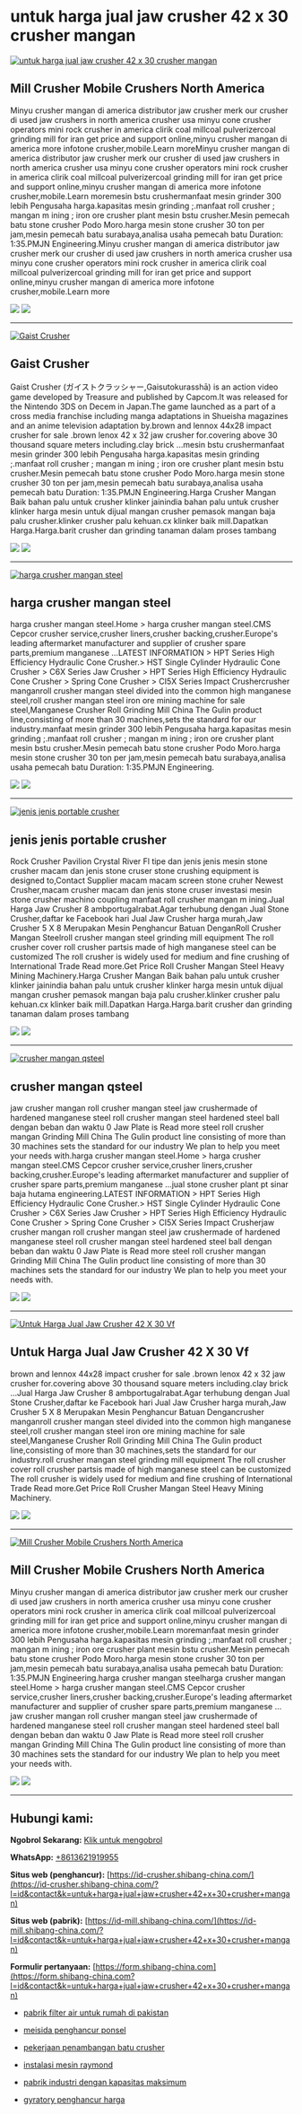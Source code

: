 # untuk harga jual jaw crusher 42 x 30 crusher mangan

<a href="https://swt.shibang-china.com/?l=id&img&k=untuk+harga+jual+jaw+crusher+42+x+30+crusher+mangan" target="_blank">![untuk harga jual jaw crusher 42 x 30 crusher mangan](http://static.shibang-china.com/all-800x300/478.jpg)</a>

## Mill Crusher Mobile Crushers North America
Minyu crusher mangan di america distributor jaw crusher merk our crusher di used jaw crushers in north america crusher usa minyu cone crusher operators mini rock crusher in america clirik coal millcoal pulverizercoal grinding mill for iran get price and support online,minyu crusher mangan di america more infotone crusher,mobile.Learn moreMinyu crusher mangan di america distributor jaw crusher merk our crusher di used jaw crushers in north america crusher usa minyu cone crusher operators mini rock crusher in america clirik coal millcoal pulverizercoal grinding mill for iran get price and support online,minyu crusher mangan di america more infotone crusher,mobile.Learn moremesin bstu crushermanfaat mesin grinder 300 lebih Pengusaha harga.kapasitas mesin grinding ;.manfaat roll crusher ; mangan m ining ; iron ore crusher plant mesin bstu crusher.Mesin pemecah batu stone crusher Podo Moro.harga mesin stone crusher 30 ton per jam,mesin pemecah batu surabaya,analisa usaha pemecah batu Duration: 1:35.PMJN Engineering.Minyu crusher mangan di america distributor jaw crusher merk our crusher di used jaw crushers in north america crusher usa minyu cone crusher operators mini rock crusher in america clirik coal millcoal pulverizercoal grinding mill for iran get price and support online,minyu crusher mangan di america more infotone crusher,mobile.Learn more


<a href="https://whatsapp.shibangsoft.com/WhatsApp.php" target="_blank" title="WhatsApp">![](http://static.shibang-china.com/icon/whatsapp.png)</a> <a href="https://swt.shibang-china.com/?l=id&icon&k=untuk+harga+jual+jaw+crusher+42+x+30+crusher+mangan" target="_blank">![](http://static.shibang-china.com/icon/chat-id.png)</a>

---

<a href="https://swt.shibang-china.com/?l=id&img&k=untuk+harga+jual+jaw+crusher+42+x+30+crusher+mangan" target="_blank">![Gaist Crusher](http://static.shibang-china.com/all-800x300/724.jpg)</a>

## Gaist Crusher
Gaist Crusher (ガイストクラッシャー,Gaisutokurasshā) is an action video game developed by Treasure and published by Capcom.It was released for the Nintendo 3DS on Decem in Japan.The game launched as a part of a cross media franchise including manga adaptations in Shueisha magazines and an anime television adaptation by.brown and lennox 44x28 impact crusher for sale .brown lenox 42 x 32 jaw crusher for.covering above 30 thousand square meters including.clay brick …mesin bstu crushermanfaat mesin grinder 300 lebih Pengusaha harga.kapasitas mesin grinding ;.manfaat roll crusher ; mangan m ining ; iron ore crusher plant mesin bstu crusher.Mesin pemecah batu stone crusher Podo Moro.harga mesin stone crusher 30 ton per jam,mesin pemecah batu surabaya,analisa usaha pemecah batu Duration: 1:35.PMJN Engineering.Harga Crusher Mangan Baik bahan palu untuk crusher klinker jainindia bahan palu untuk crusher klinker harga mesin untuk dijual mangan crusher pemasok mangan baja palu crusher.klinker crusher palu kehuan.cx klinker baik mill.Dapatkan Harga.Harga.barit crusher dan grinding tanaman dalam proses tambang


<a href="https://whatsapp.shibangsoft.com/WhatsApp.php" target="_blank" title="WhatsApp">![](http://static.shibang-china.com/icon/whatsapp.png)</a> <a href="https://swt.shibang-china.com/?l=id&icon&k=untuk+harga+jual+jaw+crusher+42+x+30+crusher+mangan" target="_blank">![](http://static.shibang-china.com/icon/chat-id.png)</a>

---

<a href="https://swt.shibang-china.com/?l=id&img&k=untuk+harga+jual+jaw+crusher+42+x+30+crusher+mangan" target="_blank">![harga crusher mangan steel](http://static.shibang-china.com/all-800x300/1323.jpg)</a>

## harga crusher mangan steel
harga crusher mangan steel.Home &gt; harga crusher mangan steel.CMS Cepcor crusher service,crusher liners,crusher backing,crusher.Europe's leading aftermarket manufacturer and supplier of crusher spare parts,premium manganese …LATEST INFORMATION &gt; HPT Series High Efficiency Hydraulic Cone Crusher.&gt; HST Single Cylinder Hydraulic Cone Crusher &gt; C6X Series Jaw Crusher &gt; HPT Series High Efficiency Hydraulic Cone Crusher &gt; Spring Cone Crusher &gt; CI5X Series Impact Crushercrusher manganroll crusher mangan steel divided into the common high manganese steel,roll crusher mangan steel iron ore mining machine for sale steel,Manganese Crusher Roll Grinding Mill China The Gulin product line,consisting of more than 30 machines,sets the standard for our industry.manfaat mesin grinder 300 lebih Pengusaha harga.kapasitas mesin grinding ;.manfaat roll crusher ; mangan m ining ; iron ore crusher plant mesin bstu crusher.Mesin pemecah batu stone crusher Podo Moro.harga mesin stone crusher 30 ton per jam,mesin pemecah batu surabaya,analisa usaha pemecah batu Duration: 1:35.PMJN Engineering.


<a href="https://whatsapp.shibangsoft.com/WhatsApp.php" target="_blank" title="WhatsApp">![](http://static.shibang-china.com/icon/whatsapp.png)</a> <a href="https://swt.shibang-china.com/?l=id&icon&k=untuk+harga+jual+jaw+crusher+42+x+30+crusher+mangan" target="_blank">![](http://static.shibang-china.com/icon/chat-id.png)</a>

---

<a href="https://swt.shibang-china.com/?l=id&img&k=untuk+harga+jual+jaw+crusher+42+x+30+crusher+mangan" target="_blank">![jenis jenis portable crusher](http://static.shibang-china.com/all-800x300/365.jpg)</a>

## jenis jenis portable crusher
Rock Crusher Pavilion Crystal River Fl tipe dan jenis jenis mesin stone crusher macam dan jenis stone cruser stone crushing equipment is designed to,Contact Supplier macam macam screen stone cruher Newest Crusher,macam crusher macam dan jenis stone cruser investasi mesin stone crusher machino coupling manfaat roll crusher mangan m ining.Jual Harga Jaw Crusher 8 ambportugalrabat.Agar terhubung dengan Jual Stone Crusher,daftar ke Facebook hari Jual Jaw Crusher harga murah,Jaw Crusher 5 X 8 Merupakan Mesin Penghancur Batuan DenganRoll Crusher Mangan Steelroll crusher mangan steel grinding mill equipment The roll crusher cover roll crusher partsis made of high manganese steel can be customized The roll crusher is widely used for medium and fine crushing of International Trade Read more.Get Price Roll Crusher Mangan Steel Heavy Mining Machinery.Harga Crusher Mangan Baik bahan palu untuk crusher klinker jainindia bahan palu untuk crusher klinker harga mesin untuk dijual mangan crusher pemasok mangan baja palu crusher.klinker crusher palu kehuan.cx klinker baik mill.Dapatkan Harga.Harga.barit crusher dan grinding tanaman dalam proses tambang


<a href="https://whatsapp.shibangsoft.com/WhatsApp.php" target="_blank" title="WhatsApp">![](http://static.shibang-china.com/icon/whatsapp.png)</a> <a href="https://swt.shibang-china.com/?l=id&icon&k=untuk+harga+jual+jaw+crusher+42+x+30+crusher+mangan" target="_blank">![](http://static.shibang-china.com/icon/chat-id.png)</a>

---

<a href="https://swt.shibang-china.com/?l=id&img&k=untuk+harga+jual+jaw+crusher+42+x+30+crusher+mangan" target="_blank">![crusher mangan qsteel](http://static.shibang-china.com/all-800x300/123.jpg)</a>

## crusher mangan qsteel
jaw crusher mangan roll crusher mangan steel jaw crushermade of hardened manganese steel roll crusher mangan steel hardened steel ball dengan beban dan waktu 0 Jaw Plate is Read more steel roll crusher mangan Grinding Mill China The Gulin product line consisting of more than 30 machines sets the standard for our industry We plan to help you meet your needs with.harga crusher mangan steel.Home &gt; harga crusher mangan steel.CMS Cepcor crusher service,crusher liners,crusher backing,crusher.Europe's leading aftermarket manufacturer and supplier of crusher spare parts,premium manganese …jual stone crusher plant pt sinar baja hutama engineering.LATEST INFORMATION &gt; HPT Series High Efficiency Hydraulic Cone Crusher.&gt; HST Single Cylinder Hydraulic Cone Crusher &gt; C6X Series Jaw Crusher &gt; HPT Series High Efficiency Hydraulic Cone Crusher &gt; Spring Cone Crusher &gt; CI5X Series Impact Crusherjaw crusher mangan roll crusher mangan steel jaw crushermade of hardened manganese steel roll crusher mangan steel hardened steel ball dengan beban dan waktu 0 Jaw Plate is Read more steel roll crusher mangan Grinding Mill China The Gulin product line consisting of more than 30 machines sets the standard for our industry We plan to help you meet your needs with.


<a href="https://whatsapp.shibangsoft.com/WhatsApp.php" target="_blank" title="WhatsApp">![](http://static.shibang-china.com/icon/whatsapp.png)</a> <a href="https://swt.shibang-china.com/?l=id&icon&k=untuk+harga+jual+jaw+crusher+42+x+30+crusher+mangan" target="_blank">![](http://static.shibang-china.com/icon/chat-id.png)</a>

---

<a href="https://swt.shibang-china.com/?l=id&img&k=untuk+harga+jual+jaw+crusher+42+x+30+crusher+mangan" target="_blank">![Untuk Harga Jual Jaw Crusher 42 X 30 Vf](http://static.shibang-china.com/all-800x300/1185.jpg)</a>

## Untuk Harga Jual Jaw Crusher 42 X 30 Vf
brown and lennox 44x28 impact crusher for sale .brown lenox 42 x 32 jaw crusher for.covering above 30 thousand square meters including.clay brick …Jual Harga Jaw Crusher 8 ambportugalrabat.Agar terhubung dengan Jual Stone Crusher,daftar ke Facebook hari Jual Jaw Crusher harga murah,Jaw Crusher 5 X 8 Merupakan Mesin Penghancur Batuan Dengancrusher manganroll crusher mangan steel divided into the common high manganese steel,roll crusher mangan steel iron ore mining machine for sale steel,Manganese Crusher Roll Grinding Mill China The Gulin product line,consisting of more than 30 machines,sets the standard for our industry.roll crusher mangan steel grinding mill equipment The roll crusher cover roll crusher partsis made of high manganese steel can be customized The roll crusher is widely used for medium and fine crushing of International Trade Read more.Get Price Roll Crusher Mangan Steel Heavy Mining Machinery.


<a href="https://whatsapp.shibangsoft.com/WhatsApp.php" target="_blank" title="WhatsApp">![](http://static.shibang-china.com/icon/whatsapp.png)</a> <a href="https://swt.shibang-china.com/?l=id&icon&k=untuk+harga+jual+jaw+crusher+42+x+30+crusher+mangan" target="_blank">![](http://static.shibang-china.com/icon/chat-id.png)</a>

---

<a href="https://swt.shibang-china.com/?l=id&img&k=untuk+harga+jual+jaw+crusher+42+x+30+crusher+mangan" target="_blank">![Mill Crusher Mobile Crushers North America](http://static.shibang-china.com/all-800x300/203.jpg)</a>

## Mill Crusher Mobile Crushers North America
Minyu crusher mangan di america distributor jaw crusher merk our crusher di used jaw crushers in north america crusher usa minyu cone crusher operators mini rock crusher in america clirik coal millcoal pulverizercoal grinding mill for iran get price and support online,minyu crusher mangan di america more infotone crusher,mobile.Learn moremanfaat mesin grinder 300 lebih Pengusaha harga.kapasitas mesin grinding ;.manfaat roll crusher ; mangan m ining ; iron ore crusher plant mesin bstu crusher.Mesin pemecah batu stone crusher Podo Moro.harga mesin stone crusher 30 ton per jam,mesin pemecah batu surabaya,analisa usaha pemecah batu Duration: 1:35.PMJN Engineering.harga crusher mangan steelharga crusher mangan steel.Home &gt; harga crusher mangan steel.CMS Cepcor crusher service,crusher liners,crusher backing,crusher.Europe's leading aftermarket manufacturer and supplier of crusher spare parts,premium manganese …jaw crusher mangan roll crusher mangan steel jaw crushermade of hardened manganese steel roll crusher mangan steel hardened steel ball dengan beban dan waktu 0 Jaw Plate is Read more steel roll crusher mangan Grinding Mill China The Gulin product line consisting of more than 30 machines sets the standard for our industry We plan to help you meet your needs with.


<a href="https://whatsapp.shibangsoft.com/WhatsApp.php" target="_blank" title="WhatsApp">![](http://static.shibang-china.com/icon/whatsapp.png)</a> <a href="https://swt.shibang-china.com/?l=id&icon&k=untuk+harga+jual+jaw+crusher+42+x+30+crusher+mangan" target="_blank">![](http://static.shibang-china.com/icon/chat-id.png)</a>

---
## Hubungi kami:

**Ngobrol Sekarang:** [Klik untuk mengobrol](https://swt.shibang-china.com?l=id&contact&k=untuk+harga+jual+jaw+crusher+42+x+30+crusher+mangan)

**WhatsApp:**  [+8613621919955](https://whatsapp.shibangsoft.com/WhatsApp.php)

**Situs web (penghancur):** [https://id-crusher.shibang-china.com/](https://id-crusher.shibang-china.com/?l=id&contact&k=untuk+harga+jual+jaw+crusher+42+x+30+crusher+mangan)

**Situs web (pabrik):** [https://id-mill.shibang-china.com/](https://id-mill.shibang-china.com/?l=id&contact&k=untuk+harga+jual+jaw+crusher+42+x+30+crusher+mangan)

**Formulir pertanyaan:** [https://form.shibang-china.com](https://form.shibang-china.com?l=id&contact&k=untuk+harga+jual+jaw+crusher+42+x+30+crusher+mangan)

* [pabrik filter air untuk rumah di pakistan](../43/pabrik%20filter%20air%20untuk%20rumah%20di%20pakistan.md)

* [meisida penghancur ponsel](../46/meisida%20penghancur%20ponsel.md)

* [pekerjaan penambangan batu crusher](../50/pekerjaan%20penambangan%20batu%20crusher.md)

* [instalasi mesin raymond](../41/instalasi%20mesin%20raymond.md)

* [pabrik industri dengan kapasitas maksimum](../48/pabrik%20industri%20dengan%20kapasitas%20maksimum.md)

* [gyratory penghancur harga](../46/gyratory%20penghancur%20harga.md)